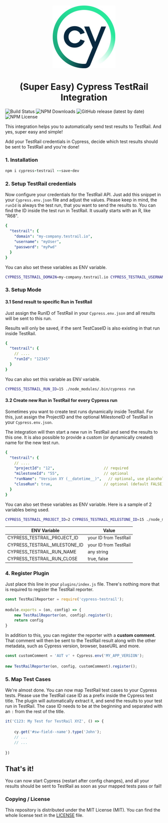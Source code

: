<p align="center">
   <img width="200px" src="/assets/cypress.jpg">
</p>
<h1 align="center">(Super Easy) Cypress TestRail Integration</h1>


![Build Status](https://github.com/boxblinkracer/cypress-testrail/actions/workflows/ci_pipe.yml/badge.svg) ![NPM Downloads](https://badgen.net/npm/dt/cypress-testrail) ![GitHub release (latest by date)](https://img.shields.io/github/v/release/boxblinkracer/cypress-testrail) ![NPM License](https://img.shields.io/npm/l/cypress-testrail)

This integration helps you to automatically send test results to TestRail. And yes, super easy and simple!

Add your TestRail credentials in Cypress, decide which test results should be sent to TestRail and you're done!

### 1. Installation

```ruby 
npm i cypress-testrail --save-dev
```

### 2. Setup TestRail credentials

Now configure your credentials for the TestRail API.
Just add this snippet in your `Cypress.env.json` file and adjust the values.
Please keep in mind, the `runId` is always the test run, that you want to send the results to.
You can find the ID inside the test run in TestRail. It usually starts with an R, like "R68".

```yaml 
{
  "testrail": {
    "domain": "my-company.testrail.io",
    "username": "myUser",
    "password": "myPwd"
  }
}
```

You can also set these variables as ENV variable.

```bash 
CYPRESS_TESTRAIL_DOMAIN=my-company.testrail.io CYPRESS_TESTRAIL_USERNAME=myUser CYPRESS_TESTRAIL_PASSWORD=myPwd  ./node_modules/.bin/cypress run 
```

### 3. Setup Mode

#### 3.1 Send result to specific Run in TestRail

Just assign the RunID of TestRail in your `Cypress.env.json` and all results will be sent to this run.

Results will only be saved, if the sent TestCaseID is also existing in that run inside TestRail.

```yaml 
{
  "testrail": {
    // ....
    "runId": "12345"
  }
}
```

You can also set this variable as ENV variable.

```bash 
CYPRESS_TESTRAIL_RUN_ID=15 ./node_modules/.bin/cypress run 
```

#### 3.2 Create new Run in TestRail for every Cypress run

Sometimes you want to create test runs dynamically inside TestRail.
For this, just assign the ProjectID and the optional MilestoneID of TestRail in your `Cypress.env.json`.

The integration will then start a new run in TestRail and send the results to this one.
It is also possible to provide a custom (or dynamically created) name for the new test run.

```yaml 
{
  "testrail": {
    // ....
    "projectId": "12",                      // required
    "milestoneId": "55",                    // optional
    "runName": "Version XY (__datetime__)",   // optional, use placeholder __datetime__ for current date time
    "closeRun": true,                       // optional (default FALSE), automatically close run in this mode
  }
}
```

You can also set these variables as ENV variable.
Here is a sample of 2 variables being used.

```bash 
CYPRESS_TESTRAIL_PROJECT_ID=2 CYPRESS_TESTRAIL_MILESTONE_ID=15 ./node_modules/.bin/cypress run 
```

| ENV Variable | Value |
| ------------- | ---------- |
| CYPRESS_TESTRAIL_PROJECT_ID | your ID from TestRail |
| CYPRESS_TESTRAIL_MILESTONE_ID | your ID from TestRail |
| CYPRESS_TESTRAIL_RUN_NAME | any string |
| CYPRESS_TESTRAIL_RUN_CLOSE | true, false |


### 4. Register Plugin

Just place this line in your `plugins/index.js` file.
There's nothing more that is required to register the TestRail reporter.

```javascript 
const TestRailReporter = require('cypress-testrail');

module.exports = (on, config) => {
    new TestRailReporter(on, config).register();
    return config
}
```

In addition to this, you can register the reporter with a **custom comment**.
That comment will then be sent to the TestRail result along with the other metadata,
such as Cypress version, browser, baseURL and more.

```javascript 
const customComment = 'AUT v' + Cypress.env('MY_APP_VERSION');

new TestRailReporter(on, config, customComment).register();
```

### 5. Map Test Cases

We're almost done.
You can now map TestRail test cases to your Cypress tests.
Please use the TestRail case ID as a prefix inside the Cypress test title.
The plugin will automatically extract it, and send the results to your test run in TestRail.
The case ID needs to be at the beginning and separated with an `:` from the rest of the title.

```javascript 
it('C123: My Test for TestRail XYZ', () => {

    cy.get('#sw-field--name').type('John');
    // ...
    // ...
    
})
```

## That's it!

You can now start Cypress (restart after config changes), and all your results should be sent to TestRail as soon as your mapped tests pass or fail!

### Copying / License

This repository is distributed under the MIT License (MIT). You can find the whole license text in the [LICENSE](LICENSE) file.

